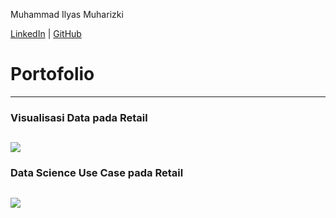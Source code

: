 Muhammad Ilyas Muharizki

[LinkedIn](https://www.linkedin.com/in/muhammadilyas72/) | [GitHub](https://github.com/muhammadilyas72)
# Portofolio
---
### Visualisasi Data pada Retail

[![](https://img.shields.io/badge/Google%20Colab-Run%20on%20Google%20Colab-orange?style=flat-square&logo=googlecolab)](https://colab.research.google.com/drive/1LHm-sycSYtpyFCJNertVzjCVhQDItUA-)
---
### Data Science Use Case pada Retail

[![](https://img.shields.io/badge/Google%20Docs-Run%20on%20Google%20Docs-blue?style=flat-square&logo=googlesheets)](https://docs.google.com/document/d/1E0xkzFhKqkG4VfBiEO_rkk5A1mJYmGqvKFT1x4m6NxU/edit?usp=sharing)
---
